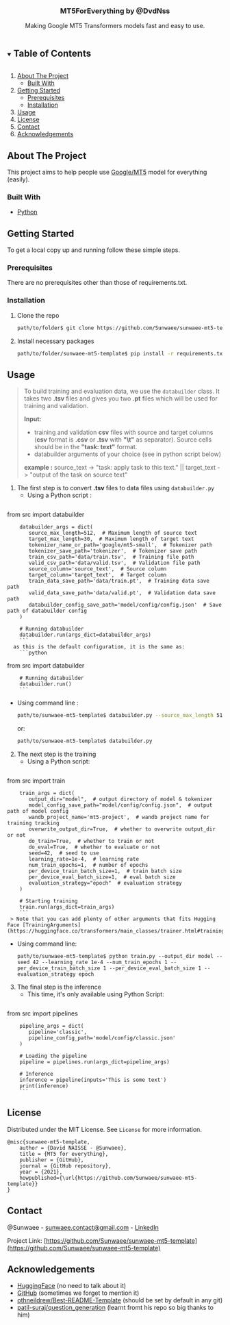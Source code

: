 <!-- PROJECT LOGO -->
<h3 align="center">MT5ForEverything by @DvdNss</h3>
<p align="center">
Making Google MT5 Transformers models fast and easy to use.
</p>



<!-- TABLE OF CONTENTS -->
<details open="open">
  <summary><h2 style="display: inline-block">Table of Contents</h2></summary>
  <ol>
    <li>
      <a href="#about-the-project">About The Project</a>
      <ul>
        <li><a href="#built-with">Built With</a></li>
      </ul>
    </li>
    <li>
      <a href="#getting-started">Getting Started</a>
      <ul>
        <li><a href="#prerequisites">Prerequisites</a></li>
        <li><a href="#installation">Installation</a></li>
      </ul>
    </li>
    <li><a href="#usage">Usage</a></li>
    <li><a href="#license">License</a></li>
    <li><a href="#contact">Contact</a></li>
    <li><a href="#aknowledgments">Acknowledgements</a></li>
  </ol>
</details>



<!-- ABOUT THE PROJECT -->

## About The Project

This project aims to help people use [Google/MT5](https://huggingface.co/models?search=google%2Fmt5-) model for
everything (easily).

### Built With

* [Python](https://www.python.org/)

<!-- GETTING STARTED -->

## Getting Started

To get a local copy up and running follow these simple steps.

### Prerequisites

There are no prerequisites other than those of requirements.txt.

### Installation

1. Clone the repo
    ```sh
    path/to/folder$ git clone https://github.com/Sunwaee/sunwaee-mt5-template.git
    ```
2. Install necessary packages
    ```sh
    path/to/folder/sunwaee-mt5-template$ pip install -r requirements.txt
    ```

<!-- USAGE EXAMPLES -->

## Usage

> To build training and evaluation data, we use the `databuilder` class. It
> takes two **.tsv** files and gives you two **.pt** files which will be used for
> training and validation.
>
> **Input:**
> - training and validation **csv** files with source and target columns (**csv** format is **.csv** or **.tsv**
    with **"\t"** as separator). Source cells should be in the **"task: text"** format.
> - databuilder arguments of your choice (see in python script below)
>
> **example :** source_text -> "task: apply task to this text."  || target_text -> "output of the task on source text"

1. The first step is to convert **.tsv** files to data files using `databuilder.py`
   - Using a Python script :
        ```python

from src import databuilder 
        
        databuilder_args = dict(
           source_max_length=512,  # Maximum length of source text
           target_max_length=30,  # Maximum length of target text
           tokenizer_name_or_path='google/mt5-small',  # Tokenizer path
           tokenizer_save_path='tokenizer',  # Tokenizer save path
           train_csv_path='data/train.tsv',  # Training file path
           valid_csv_path='data/valid.tsv',  # Validation file path
           source_column='source_text',  # Source column
           target_column='target_text',  # Target column
           train_data_save_path='data/train.pt',  # Training data save path
           valid_data_save_path='data/valid.pt',  # Validation data save path
           databuilder_config_save_path='model/config/config.json'  # Save path of databuilder config
        )
        
        # Running databuilder
        databuilder.run(args_dict=databuilder_args)
        ```
      as this is the default configuration, it is the same as:
        ```python

from src import databuilder
        
        # Running databuilder
        databuilder.run()
        ```
   - Using command line :
       ```bash
       path/to/sunwaee-mt5-template$ databuilder.py --source_max_length 512 --target_max_length 30 --tokenizer_name_or_path google/mt5-small --tokenizer_save_path tokenizer --train_csv_path data/train.tsv --valid_csv_path data/valid.tsv --source_column source_text --target_column target_text --train_data_save_path data/train.pt --valid_data_save_path data/valid.pt --databuilder_config_save_path data/config/config.json  
       ```
     or:
       ```bash
       path/to/sunwaee-mt5-template$ databuilder.py
       ```

2. The next step is the training
   - Using a Python script:
        ```python

from src import train
        
        train_args = dict(
           output_dir="model",  # output directory of model & tokenizer
           model_config_save_path="model/config/config.json",  # output path of model config
           wandb_project_name='mt5-project',  # wandb project name for training tracking
           overwrite_output_dir=True,  # whether to overwrite output_dir or not
           do_train=True,  # whether to train or not
           do_eval=True,  # whether to evaluate or not
           seed=42,  # seed to use
           learning_rate=1e-4,  # learning rate
           num_train_epochs=1,  # number of epochs
           per_device_train_batch_size=1,  # train batch size
           per_device_eval_batch_size=1,  # eval batch size
           evaluation_strategy="epoch"  # evaluation strategy
        )
        
        # Starting training
        train.run(args_dict=train_args)
        ```
     > Note that you can add plenty of other arguments that fits Hugging Face [TrainingArguments](https://huggingface.co/transformers/main_classes/trainer.html#trainingarguments).
   - Using command line:
        ```shell
        path/to/sunwaee-mt5-template$ python train.py --output_dir model --seed 42 --learning_rate 1e-4 --num_train_epochs 1 --per_device_train_batch_size 1 --per_device_eval_batch_size 1 --evaluation_strategy epoch
        ```

3. The final step is the inference
   - This time, it's only available using Python Script:
        ```python

from src import pipelines
        
        pipeline_args = dict(
           pipeline='classic',
           pipeline_config_path='model/config/classic.json'
        )
        
        # Loading the pipeline
        pipeline = pipelines.run(args_dict=pipeline_args)
        
        # Inference
        inference = pipeline(inputs='This is some text')
        print(inference)
        ```

<!-- LICENSE -->

## License

Distributed under the MIT License. See `License` for more information.

```quote
@misc{sunwaee-mt5-template,
    author = {David NAISSE - @Sunwaee},
    title = {MT5 for everything},
    publisher = {GitHub},
    journal = {GitHub repository},
    year = {2021},
    howpublished={\url{https://github.com/Sunwaee/sunwaee-mt5-template}}
}
```

<!-- CONTACT -->

## Contact

@Sunwaee - sunwaee.contact@gmail.com - [LinkedIn](https://www.linkedin.com/in/dvdnss/)

Project Link: [https://github.com/Sunwaee/sunwaee-mt5-template](https://github.com/Sunwaee/sunwaee-mt5-template)



<!-- AKNOWLEDGEMENTS -->

## Acknowledgements

- [HuggingFace](https://huggingface.co/) (no need to talk about it)
- [GitHub](https://github.com/) (sometimes we forget to mention it)
- [othneildrew/Best-README-Template](https://github.com/othneildrew/Best-README-Template) (should be set by default in
  any git)
- [patil-suraj/question_generation](https://github.com/patil-suraj/question_generation) (learnt fromt his repo so big
  thanks to him)